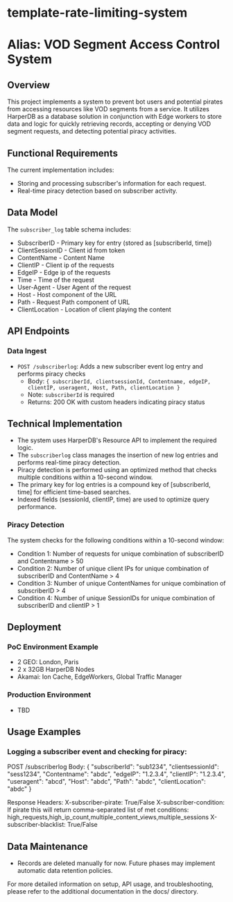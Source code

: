 # template-rate-limiting-system

# Alias: VOD Segment Access Control System

## Overview

This project implements a system to prevent bot users and potential pirates from accessing resources like VOD segments from a service.
It utilizes HarperDB as a database solution in conjunction with Edge workers to store data and logic for quickly retrieving records,
accepting or denying VOD segment requests, and detecting potential piracy activities.

## Functional Requirements

The current implementation includes:

- Storing and processing subscriber's information for each request.
- Real-time piracy detection based on subscriber activity.

## Data Model

The `subscriber_log` table schema includes:
- SubscriberID - Primary key for entry (stored as [subscriberId, time])
- ClientSessionID - Client id from token
- ContentName - Content Name
- ClientIP - Client ip of the requests
- EdgeIP - Edge ip of the requests
- Time - Time of the request
- User-Agent - User Agent of the request
- Host - Host component of the URL
- Path - Request Path component of URL
- ClientLocation - Location of client playing the content

## API Endpoints

### Data Ingest
- `POST /subscriberlog`: Adds a new subscriber event log entry and performs piracy checks
    - Body: `{ subscriberId, clientsessionId, Contentname, edgeIP, clientIP, useragent, Host, Path, clientLocation }`
    - Note: `subscriberId` is required
    - Returns: 200 OK with custom headers indicating piracy status

## Technical Implementation

- The system uses HarperDB's Resource API to implement the required logic.
- The `subscriberlog` class manages the insertion of new log entries and performs real-time piracy detection.
- Piracy detection is performed using an optimized method that checks multiple conditions within a 10-second window.
- The primary key for log entries is a compound key of [subscriberId, time] for efficient time-based searches.
- Indexed fields (sessionId, clientIP, time) are used to optimize query performance.

### Piracy Detection

The system checks for the following conditions within a 10-second window:

- Condition 1: Number of requests for unique combination of subscriberID and Contentname > 50
- Condition 2: Number of unique client IPs for unique combination of subscriberID and ContentName > 4
- Condition 3: Number of unique ContentNames for unique combination of subscriberID > 4
- Condition 4: Number of unique SessionIDs for unique combination of subscriberID and clientIP > 1

## Deployment

### PoC Environment Example
- 2 GEO: London, Paris
- 2 x 32GB HarperDB Nodes
- Akamai: Ion Cache, EdgeWorkers, Global Traffic Manager

### Production Environment
- TBD

## Usage Examples

### Logging a subscriber event and checking for piracy:

POST /subscriberlog
Body:
{
"subscriberId": "sub1234",
"clientsessionId": "sess1234",
"Contentname": "abdc",
"edgeIP": "1.2.3.4",
"clientIP": "1.2.3.4",
"useragent": "abcd",
"Host": "abdc",
"Path": "abdc",
"clientLocation": "abdc"
}

Response Headers:
X-subscriber-pirate: True/False
X-subscriber-condition: If pirate this will return comma-separated list of met conditions:
high_requests,high_ip_count,multiple_content_views,multiple_sessions
X-subscriber-blacklist: True/False

## Data Maintenance
- Records are deleted manually for now. Future phases may implement automatic data retention policies.

For more detailed information on setup, API usage, and troubleshooting, please
refer to the additional documentation in the docs/ directory.
